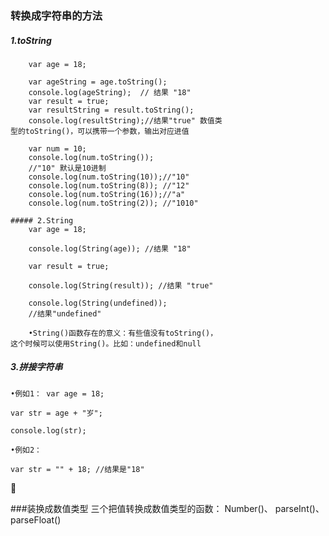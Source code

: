 ### 转换成字符串的方法

##### 1.toString
```
    var age = 18;
    
    var ageString = age.toString();
    console.log(ageString);  // 结果 "18"
    var result = true;
    var resultString = result.toString();
    console.log(resultString);//结果"true" 数值类
型的toString()，可以携带一个参数，输出对应进值

    var num = 10;
    console.log(num.toString()); 
    //"10" 默认是10进制
    console.log(num.toString(10));//"10"
    console.log(num.toString(8)); //"12"
    console.log(num.toString(16));//"a"
    console.log(num.toString(2)); //"1010"

```

```
##### 2.String
    var age = 18; 

    console.log(String(age)); //结果 "18"

    var result = true;

    console.log(String(result)); //结果 "true"

    console.log(String(undefined)); 
    //结果"undefined"

    •String()函数存在的意义：有些值没有toString()，
这个时候可以使用String()。比如：undefined和null

```

##### 3.拼接字符串

    •例如1： var age = 18; 

    var str = age + "岁";

    console.log(str);

    •例如2：

    var str = "" + 18; //结果是"18"

 

###装换成数值类型
    三个把值转换成数值类型的函数：
    Number()、 parseInt()、 parseFloat()







